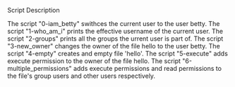 Script Description

The script "0-iam_betty" swithces the current user to the user betty.
The script "1-who_am_i" prints the effective username of the current user.
The script "2-groups" prints all the groups the urrent user is part of.
The script "3-new_owner" changes the owner of the file hello to the user betty.
The script "4-empty" creates and empty file 'hello'.
The script "5-execute" adds execute permission to the owner of the file hello.
The script "6-multiple_permissions" adds execute permissions and read permissions to the file's group users and other users respectively.


